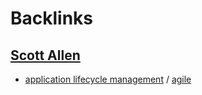 
# Backlinks
## [Scott Allen](<Scott Allen.md>)
- [application lifecycle management](<application lifecycle management.md>) / [agile](<agile.md>)

